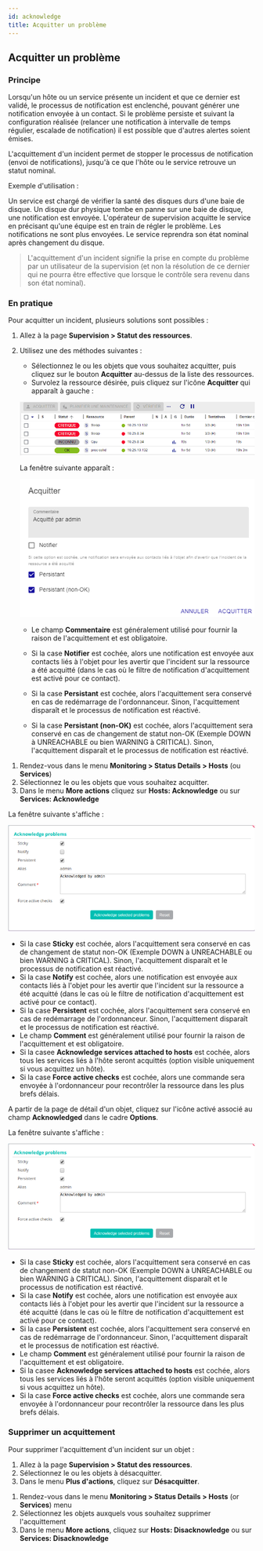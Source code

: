 ```yaml
---
id: acknowledge
title: Acquitter un problème
---
```




## Acquitter un problème

### Principe

Lorsqu'un hôte ou un service présente un incident et que ce dernier est
validé, le processus de notification est enclenché, pouvant générer une
notification envoyée à un contact. Si le problème persiste et suivant la
configuration réalisée (relancer une notification à intervalle de temps
régulier, escalade de notification) il est possible que d'autres alertes
soient émises.

L'acquittement d'un incident permet de stopper le processus de
notification (envoi de notifications), jusqu'à ce que l'hôte ou le
service retrouve un statut nominal.

Exemple d'utilisation :

Un service est chargé de vérifier la santé des disques durs d'une baie
de disque. Un disque dur physique tombe en panne sur une baie de disque,
une notification est envoyée. L'opérateur de supervision acquitte le
service en précisant qu'une équipe est en train de régler le problème.
Les notifications ne sont plus envoyées. Le service reprendra son état
nominal après changement du disque.

> L'acquittement d'un incident signifie la prise en compte du problème
> par un utilisateur de la supervision (et non la résolution de ce
> dernier qui ne pourra être effective que lorsque le contrôle sera
> revenu dans son état nominal).

### En pratique

Pour acquitter un incident, plusieurs solutions sont possibles :

<!--DOCUSAURUS_CODE_TABS-->
<!--Page Statut des ressources-->

1. Allez à la page **Supervision > Statut des ressources**.
2. Utilisez une des méthodes suivantes :
    - Sélectionnez le ou les objets que vous souhaitez acquitter, puis cliquez sur le bouton **Acquitter** au-dessus de la liste des ressources.
    - Survolez la ressource désirée, puis cliquez sur l'icône **Acquitter** qui apparaît à gauche :

    ![image](../assets/alerts/resources-status/ack-hover.gif)

    La fenêtre suivante apparaît :

    ![image](../assets/alerts/resources-status/ack-popup.png)

    - Le champ **Commentaire** est généralement utilisé pour fournir la raison de l'acquittement et est obligatoire.
    
    - Si la case **Notifier** est cochée, alors une notification est envoyée aux contacts liés à l'objet pour les avertir que l'incident sur la ressource a été acquitté (dans le cas où le filtre de notification d'acquittement est activé pour ce contact).

    - Si la case **Persistant** est cochée, alors l'acquittement sera conservé en cas de redémarrage de l'ordonnanceur. Sinon, l'acquittement disparaît et le processus de notification est réactivé.

    - Si la case **Persistant (non-OK)** est cochée, alors l'acquittement sera conservé en cas de changement de statut non-OK (Exemple DOWN à UNREACHABLE ou bien WARNING à CRITICAL). Sinon, l'acquittement disparaît et le processus de notification est réactivé.

<!--Supervision temps réel-->

1.  Rendez-vous dans le menu **Monitoring > Status Details > Hosts** (ou
    **Services**)
2.  Sélectionnez le ou les objets que vous souhaitez acquitter.
3.  Dans le menu **More actions** cliquez sur **Hosts: Acknowledge** ou sur
    **Services: Acknowledge**

La fenêtre suivante s'affiche :

![image](../assets/alerts/acknowledged.png)

-   Si la case **Sticky** est cochée, alors l'acquittement sera conservé
    en cas de changement de statut non-OK (Exemple DOWN à UNREACHABLE ou
    bien WARNING à CRITICAL). Sinon, l'acquittement disparaît et le
    processus de notification est réactivé.
-   Si la case **Notify** est cochée, alors une notification est envoyée
    aux contacts liés à l'objet pour les avertir que l'incident sur la
    ressource a été acquitté (dans le cas où le filtre de notification d'acquittement est activé pour ce contact).
-   Si la case **Persistent** est cochée, alors l'acquittement sera
    conservé en cas de redémarrage de l'ordonnanceur. Sinon,
    l'acquittement disparaît et le processus de notification est
    réactivé.
-   Le champ **Comment** est généralement utilisé pour fournir la raison
    de l'acquittement et est obligatoire.
-   Si la casee **Acknowledge services attached to hosts** est cochée,
    alors tous les services liés à l'hôte seront acquittés (option
    visible uniquement si vous acquittez un hôte).
-   Si la case **Force active checks** est cochée, alors une commande
    sera envoyée à l'ordonnanceur pour recontrôler la ressource dans les plus brefs
    délais.

<!--Page de détail d'un objet-->

A partir de la page de détail d'un objet, cliquez sur l'icône activé
associé au champ **Acknowledged** dans le cadre **Options**.

La fenêtre suivante s'affiche :

![image](../assets/alerts/acknowledged.png)

-   Si la case **Sticky** est cochée, alors l'acquittement sera conservé
    en cas de changement de statut non-OK (Exemple DOWN à UNREACHABLE ou
    bien WARNING à CRITICAL). Sinon, l'acquittement disparaît et le
    processus de notification est réactivé.
-   Si la case **Notify** est cochée, alors une notification est envoyée
    aux contacts liés à l'objet pour les avertir que l'incident sur la
    ressource a été acquitté (dans le cas où le filtre de notification d'acquittement est activé pour ce contact).
-   Si la case **Persistent** est cochée, alors l'acquittement sera
    conservé en cas de redémarrage de l'ordonnanceur. Sinon,
    l'acquittement disparaît et le processus de notification est
    réactivé.
-   Le champ **Comment** est généralement utilisé pour fournir la raison
    de l'acquittement et est obligatoire.
-   Si la casee **Acknowledge services attached to hosts** est cochée,
    alors tous les services liés à l'hôte seront acquittés (option
    visible uniquement si vous acquittez un hôte).
-   Si la case **Force active checks** est cochée, alors une commande
    sera envoyée à l'ordonnanceur pour recontrôler la ressource dans les plus brefs
    délais.

<!--END_DOCUSAURUS_CODE_TABS-->

### Supprimer un acquittement

Pour supprimer l'acquittement d'un incident sur un objet :

<!--DOCUSAURUS_CODE_TABS-->

<!--À partir de la page Statut des ressources-->

1. Allez à la page **Supervision > Statut des ressources**.
2. Sélectionnez le ou les objets à désacquitter.
3. Dans le menu **Plus d'actions**, cliquez sur **Désacquitter**.

<!--À partir de la supervision temps réel-->

1.  Rendez-vous dans le menu **Monitoring > Status Details > Hosts** (or
    **Services**) menu
2.  Sélectionnez les objets auxquels vous souhaitez supprimer
    l'acquittement
3.  Dans le menu **More actions**, cliquez sur **Hosts: Disacknowledge**
    ou sur **Services: Disacknowledge**

<!--END_DOCUSAURUS_CODE_TABS-->